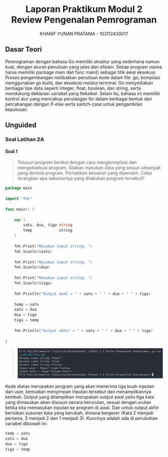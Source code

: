 <h1 align="center">Laporan Praktikum Modul 2 <br>Review Pengenalan Pemrograman</h1>
<p align="center">KHANIF YUNAN PRATAMA - 103112430017</p>

## Dasar Teori
Pemrograman dengan bahasa Go memiliki struktur yang sederhana namun kuat, dengan aturan penulisan yang jelas dan efisien. Setiap program utama harus memiliki package main dan func main() sebagai titik awal eksekusi. Proses pengembangan melibatkan penulisan kode dalam file .go, kompilasi menggunakan go build, dan eksekusi melalui terminal. Go menyediakan berbagai tipe data seperti integer, float, boolean, dan string, serta mendukung deklarasi variabel yang fleksibel. Selain itu, bahasa ini memiliki kontrol alur yang mencakup perulangan for dalam berbagai bentuk dan percabangan dengan if-else serta switch-case untuk pengambilan keputusan.

## Unguided

### Soal Latihan 2A

#### Soal 1

> Telusuri program berikut dengan cara mengkompilasi dan mengeksekusi program. Silakan masukan data yang sesuai sebanyak yang diminta program. Perhatikan keluaran yang diperoleh. Coba terangkan apa sebenarnya yang dilakukan program tersebut?

```go
package main

import "fmt"

func main() {

    var (
        satu, dua, tiga string
        temp            string
    )

    fmt.Print("Masukan input string: ")
    fmt.Scanln(&satu)

    fmt.Print("Masukan input string: ")
    fmt.Scanln(&dua)

    fmt.Print("Masukan input string: ")
    fmt.Scanln(&tiga)

    fmt.Println("Output awal = " + satu + " " + dua + " " + tiga)

    temp = satu
    satu = dua
    dua = tiga
    tiga = temp

    fmt.Println("Output akhir = " + satu + " " + dua + " " + tiga)

}
```
>![Output](output/2A/soal1.png)

Kode diatas merupakan program yang akan menerima tiga buah inputan dari user, kemudian menyimpan inputan tersebut dan menampilkannya kembali. Output yang ditampilkan merupakan output awal yaitu tiga kata yang dimasukan akan disusun secara berurutan, sesuai dengan urutan ketika kita memasukan inputan ke program di awal. Dan untuk output akhir berisikan susunan kata yang berubah, dimana bergeser (Kata 2 menjadi pertama, 3 menjadi 2 dan 1 menjadi 3). Kuncinya adalah ada di perubahan variabel dibawah ini:

```go
temp = satu
satu = dua
dua = tiga
tiga = temp
```

